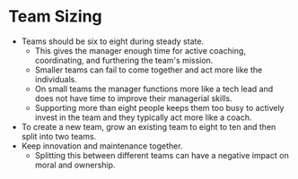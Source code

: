 # Team Sizing

* Teams should be six to eight during steady state.
  * This gives the manager enough time for active coaching, coordinating, and furthering the team's mission.
  * Smaller teams can fail to come together and act more like the individuals.
  * On small teams the manager functions more like a tech lead and does not have time to improve their managerial skills.
  * Supporting more than eight people keeps them too busy to actively invest in the team and they typically act more like a coach.
* To create a new team, grow an existing team to eight to ten and then split into two teams.
* Keep innovation and maintenance together.
  * Splitting this between different teams can have a negative impact on moral and ownership.

